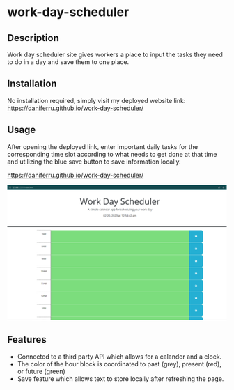 # work-day-scheduler

## Description
Work day scheduler site gives workers a place to input the tasks they need to do in a day and save them to one place.

## Installation
No installation required, simply visit my deployed website link:
https://daniferru.github.io/work-day-scheduler/

## Usage
After opening the deployed link, enter important daily tasks for the corresponding time slot according to what needs to get done at that time and utilizing the blue save button to save information locally.

https://daniferru.github.io/work-day-scheduler/

![alt text](assets/images/wdplanner.PNG)

## Features
- Connected to a third party API which allows for a calander and a clock.
- The color of the hour block is coordinated to past (grey), present (red), or future (green)
- Save feature which allows text to store locally after refreshing the page.
